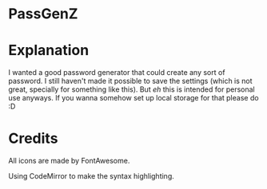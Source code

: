 # PassGenZ

# Explanation

I wanted a good password generator that could create any sort of password. I still haven't made it possible to save the settings (which is not great, specially for something like this). But *eh* this is intended for personal use anyways. If you wanna somehow set up local storage for that please do :D

# Credits

All icons are made by FontAwesome.

Using CodeMirror to make the syntax highlighting.